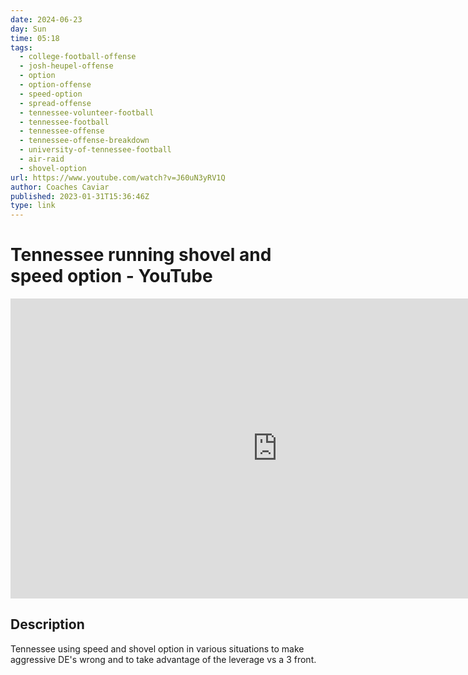 ```yaml
---
date: 2024-06-23
day: Sun
time: 05:18
tags:
  - college-football-offense
  - josh-heupel-offense
  - option
  - option-offense
  - speed-option
  - spread-offense
  - tennessee-volunteer-football
  - tennessee-football
  - tennessee-offense
  - tennessee-offense-breakdown
  - university-of-tennessee-football
  - air-raid
  - shovel-option
url: https://www.youtube.com/watch?v=J60uN3yRV1Q
author: Coaches Caviar
published: 2023-01-31T15:36:46Z
type: link
---
```

# Tennessee running shovel and speed option - YouTube

<iframe width="854" height="480" src="https://www.youtube.com/embed/J60uN3yRV1Q" frameborder="0" allowfullscreen></iframe>

## Description
Tennessee using speed and shovel option in various situations to make aggressive DE's wrong and to take advantage of the leverage vs a 3 front.